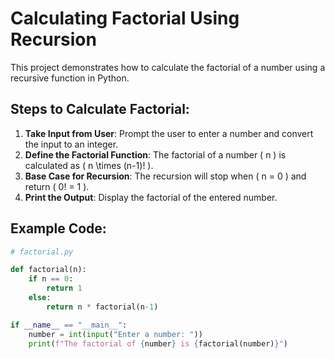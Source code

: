 # Calculating Factorial Using Recursion

This project demonstrates how to calculate the factorial of a number using a recursive function in Python.

## Steps to Calculate Factorial:

1. **Take Input from User**: Prompt the user to enter a number and convert the input to an integer.
2. **Define the Factorial Function**: The factorial of a number \( n \) is calculated as \( n \times (n-1)! \).
3. **Base Case for Recursion**: The recursion will stop when \( n = 0 \) and return \( 0! = 1 \).
4. **Print the Output**: Display the factorial of the entered number.

## Example Code:

```python
# factorial.py

def factorial(n):
    if n == 0:
        return 1
    else:
        return n * factorial(n-1)

if __name__ == "__main__":
    number = int(input("Enter a number: "))
    print(f"The factorial of {number} is {factorial(number)}")
